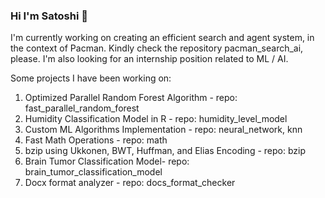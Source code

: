 ### Hi I'm Satoshi 👋

I'm currently working on creating an efficient search and agent system, in the context of Pacman. Kindly check the repository pacman_search_ai, please.
I'm also looking for an internship position related to ML / AI.

Some projects I have been working on:

1. Optimized Parallel Random Forest Algorithm - repo: fast_parallel_random_forest
2. Humidity Classification Model in R - repo: humidity_level_model
3. Custom ML Algorithms Implementation - repo: neural_network, knn
4. Fast Math Operations - repo: math
5. bzip using Ukkonen, BWT, Huffman, and Elias Encoding - repo:  bzip
6. Brain Tumor Classification Model- repo: brain_tumor_classification_model
7. Docx format analyzer - repo: docs_format_checker
